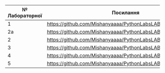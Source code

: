 |№ Лабораторної|Посилання|
|---|---|
|  1  |https://github.com/Mishanyaaaa/PythonLabsLABS/tree/main/LAB1 |
|  2a |https://github.com/Mishanyaaaa/PythonLabsLABS/tree/main/LAB2a |
| 2 | https://github.com/Mishanyaaaa/PythonLabsLABS/tree/main/LAB2 |
| 3 | https://github.com/Mishanyaaaa/PythonLabsLABS/tree/main/LAB3 |
| 4 | https://github.com/Mishanyaaaa/PythonLabsLABS/tree/main/LAB4 |
| 5 | https://github.com/Mishanyaaaa/PythonLabsLABS/tree/main/LAB5 |

